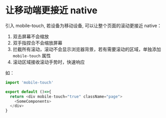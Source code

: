 # 让移动端更接近 native

引入 mobile-touch, 若设备为移动设备, 可以让整个页面的滚动更接近 native：

1. 双击屏幕不会缩放
2. 双手指捏合不会缩放屏幕
3. 拦截所有滚动，滚动不会显示浏览器背景，若有需要滚动的区域，单独添加 `mobile-touch` 属性
4. 滚动区域接收滚动手势时，快速响应

如：

```js
import 'mobile-touch'

export default ()=>{
  return <div mobile-touch="true" className="page">
    <SomeComponents>
  </div>
}

```
